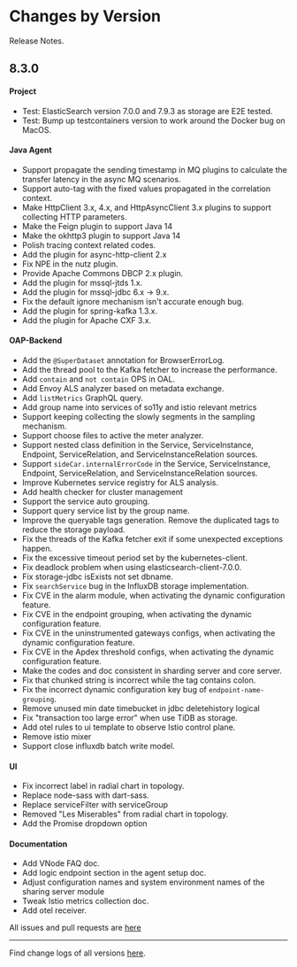 Changes by Version
==================
Release Notes.

8.3.0
------------------
#### Project
* Test: ElasticSearch version 7.0.0 and 7.9.3 as storage are E2E tested. 
* Test: Bump up testcontainers version to work around the Docker bug on MacOS. 

#### Java Agent
* Support propagate the sending timestamp in MQ plugins to calculate the transfer latency in the async MQ scenarios.
* Support auto-tag with the fixed values propagated in the correlation context.
* Make HttpClient 3.x, 4.x, and HttpAsyncClient 3.x plugins to support collecting HTTP parameters.
* Make the Feign plugin to support Java 14
* Make the okhttp3 plugin to support Java 14
* Polish tracing context related codes.
* Add the plugin for async-http-client 2.x
* Fix NPE in the nutz plugin.
* Provide Apache Commons DBCP 2.x plugin.
* Add the plugin for mssql-jtds 1.x.
* Add the plugin for mssql-jdbc 6.x -> 9.x.
* Fix the default ignore mechanism isn't accurate enough bug.
* Add the plugin for spring-kafka 1.3.x.
* Add the plugin for Apache CXF 3.x.

#### OAP-Backend
* Add the `@SuperDataset` annotation for BrowserErrorLog.
* Add the thread pool to the Kafka fetcher to increase the performance.
* Add `contain` and `not contain` OPS in OAL.
* Add Envoy ALS analyzer based on metadata exchange.
* Add `listMetrics` GraphQL query. 
* Add group name into services of so11y and istio relevant metrics
* Support keeping collecting the slowly segments in the sampling mechanism.
* Support choose files to active the meter analyzer.
* Support nested class definition in the Service, ServiceInstance, Endpoint, ServiceRelation, and ServiceInstanceRelation sources.
* Support `sideCar.internalErrorCode` in the Service, ServiceInstance, Endpoint, ServiceRelation, and ServiceInstanceRelation sources.
* Improve Kubernetes service registry for ALS analysis.
* Add health checker for cluster management
* Support the service auto grouping.
* Support query service list by the group name.
* Improve the queryable tags generation. Remove the duplicated tags to reduce the storage payload.
* Fix the threads of the Kafka fetcher exit if some unexpected exceptions happen.
* Fix the excessive timeout period set by the kubernetes-client.
* Fix deadlock problem when using elasticsearch-client-7.0.0.
* Fix storage-jdbc isExists not set dbname.
* Fix `searchService` bug in the InfluxDB storage implementation.
* Fix CVE in the alarm module, when activating the dynamic configuration feature.
* Fix CVE in the endpoint grouping, when activating the dynamic configuration feature.
* Fix CVE in the uninstrumented gateways configs, when activating the dynamic configuration feature.
* Fix CVE in the Apdex threshold configs, when activating the dynamic configuration feature.
* Make the codes and doc consistent in sharding server and core server.
* Fix that chunked string is incorrect while the tag contains colon.
* Fix the incorrect dynamic configuration key bug of `endpoint-name-grouping`.
* Remove unused min date timebucket in jdbc deletehistory logical
* Fix "transaction too large error" when use TiDB as storage.
* Add otel rules to ui template to observe Istio control plane.
* Remove istio mixer
* Support close influxdb batch write model.

#### UI
* Fix incorrect label in radial chart in topology.
* Replace node-sass with dart-sass.
* Replace serviceFilter with serviceGroup
* Removed "Les Miserables" from radial chart in topology.
* Add the Promise dropdown option

#### Documentation
* Add VNode FAQ doc.
* Add logic endpoint section in the agent setup doc.
* Adjust configuration names and system environment names of the sharing server module
* Tweak Istio metrics collection doc.
* Add otel receiver.

All issues and pull requests are [here](https://github.com/apache/skywalking/milestone/62?closed=1)

------------------
Find change logs of all versions [here](changes).
